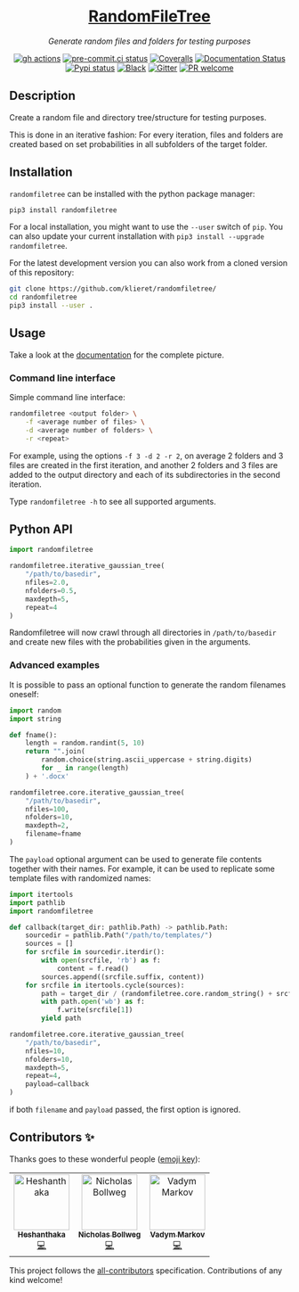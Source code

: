 <div align="center">
<h1><a href="https://randomfiletree.rtfd.io/">RandomFileTree</a></a></h1>
<p><em>Generate random files and folders for testing purposes</em></p>
<p>
<a href="https://github.com/klieret/RandomFileTree/actions"><img src="https://github.com/klieret/RandomFileTree/actions/workflows/test.yml/badge.svg" alt="gh actions"></a>
<a href="https://results.pre-commit.ci/latest/github/klieret/RandomFileTree/master"><img src="https://results.pre-commit.ci/badge/github/klieret/RandomFileTree/master.svg" alt="pre-commit.ci status"></a>
<a href="https://coveralls.io/github/klieret/RandomFileTree?branch=master"><img src="https://coveralls.io/repos/github/klieret/RandomFileTree/badge.svg?branch=master" alt="Coveralls"></a>
<a href="https://randomfiletree.readthedocs.io/"><img src="https://readthedocs.org/projects/randomfiletree/badge/?version=latest" alt="Documentation Status"></a>
<a href="https://badge.fury.io/py/RandomFileTree"><img src="https://badge.fury.io/py/RandomFileTree.svg" alt="Pypi status"></a>
<a href="https://github.com/python/black"><img src="https://img.shields.io/badge/code%20style-black-000000.svg" alt="Black"></a>
<a href="https://gitter.im/RandomFileTree/community"><img src="https://img.shields.io/gitter/room/RandomFileTree/community.svg" alt="Gitter"></a>
<a href="https://git-scm.com/book/en/v2/GitHub-Contributing-to-a-Project"><img src="https://img.shields.io/badge/PR-Welcome-%23FF8300.svg" alt="PR welcome"></a>
</p>
</div>

## Description

Create a random file and directory tree/structure for testing purposes.

This is done in an iterative fashion: For every iteration, files and folders
are created based on set probabilities in all subfolders of the target folder.

## Installation

`randomfiletree` can be installed with the python package manager:

```sh
pip3 install randomfiletree
```

For a local installation, you might want to use the `--user` switch of
`pip`. You can also update your current installation with
`pip3 install --upgrade randomfiletree`.

For the latest development version you can also work from a cloned
version of this repository:

```sh
git clone https://github.com/klieret/randomfiletree/
cd randomfiletree
pip3 install --user .
```

## Usage
Take a look at the
[documentation](https://randomfiletree.readthedocs.io/) for the
complete picture.

### Command line interface

Simple command line interface:

```sh
randomfiletree <output folder> \
    -f <average number of files> \
    -d <average number of folders> \
    -r <repeat>
```

For example, using the options `-f 3 -d 2 -r 2`, on average 2 folders and 3
files are created in the first iteration, and another 2 folders and 3 files are
added to the output directory and each of its subdirectories in the second
iteration.

Type `randomfiletree -h` to see all supported arguments.

## Python API

```python
import randomfiletree

randomfiletree.iterative_gaussian_tree(
    "/path/to/basedir",
    nfiles=2.0,
    nfolders=0.5,
    maxdepth=5,
    repeat=4
)
```

Randomfiletree will now crawl through all directories in
`/path/to/basedir` and create new files with the probabilities given in
the arguments.

### Advanced examples

It is possible to pass an optional function to generate the random
filenames oneself:

```python
import random
import string

def fname():
    length = random.randint(5, 10)
    return "".join(
        random.choice(string.ascii_uppercase + string.digits)
        for _ in range(length)
    ) + '.docx'

randomfiletree.core.iterative_gaussian_tree(
    "/path/to/basedir",
    nfiles=100,
    nfolders=10,
    maxdepth=2,
    filename=fname
)
```

The `payload` optional argument can be used to generate file contents
together with their names. For example, it can be used to replicate some
template files with randomized names:

```python
import itertools
import pathlib
import randomfiletree

def callback(target_dir: pathlib.Path) -> pathlib.Path:
    sourcedir = pathlib.Path("/path/to/templates/")
    sources = []
    for srcfile in sourcedir.iterdir():
        with open(srcfile, 'rb') as f:
            content = f.read()
        sources.append((srcfile.suffix, content))
    for srcfile in itertools.cycle(sources):
        path = target_dir / (randomfiletree.core.random_string() + srcfile[0])
        with path.open('wb') as f:
            f.write(srcfile[1])
        yield path

randomfiletree.core.iterative_gaussian_tree(
    "/path/to/basedir",
    nfiles=10,
    nfolders=10,
    maxdepth=5,
    repeat=4,
    payload=callback
)
```

if both `filename` and `payload` passed, the first option is ignored.

## Contributors ✨

Thanks goes to these wonderful people ([emoji key](https://allcontributors.org/docs/en/emoji-key)):
<!-- ALL-CONTRIBUTORS-LIST:START - Do not remove or modify this section -->
<!-- prettier-ignore-start -->
<!-- markdownlint-disable -->
<table>
  <tbody>
    <tr>
      <td align="center"><a href="https://github.com/donheshanthaka"><img src="https://avatars.githubusercontent.com/u/61963664?v=4?s=100" width="100px;" alt="Heshanthaka"/><br /><sub><b>Heshanthaka</b></sub></a><br /><a href="https://github.com/klieret/RandomFileTree/commits?author=donheshanthaka" title="Code">💻</a></td>
      <td align="center"><a href="https://github.com/bollwyvl"><img src="https://avatars.githubusercontent.com/u/45380?v=4?s=100" width="100px;" alt="Nicholas Bollweg"/><br /><sub><b>Nicholas Bollweg</b></sub></a><br /><a href="https://github.com/klieret/RandomFileTree/commits?author=bollwyvl" title="Code">💻</a></td>
      <td align="center"><a href="https://github.com/BubaVV"><img src="https://avatars.githubusercontent.com/u/2842580?v=4?s=100" width="100px;" alt="Vadym Markov"/><br /><sub><b>Vadym Markov</b></sub></a><br /><a href="https://github.com/klieret/RandomFileTree/commits?author=BubaVV" title="Code">💻</a></td>
    </tr>
  </tbody>
  <tfoot>

  </tfoot>
</table>

<!-- markdownlint-restore -->
<!-- prettier-ignore-end -->

<!-- ALL-CONTRIBUTORS-LIST:END -->

<!-- ALL-CONTRIBUTORS-LIST:START - Do not remove or modify this section -->
<!-- prettier-ignore-start -->
<!-- markdownlint-disable -->
<!-- markdownlint-restore -->
<!-- prettier-ignore-end -->
<!-- ALL-CONTRIBUTORS-LIST:END -->

This project follows the [all-contributors](https://github.com/all-contributors/all-contributors) specification. Contributions of any kind welcome!
